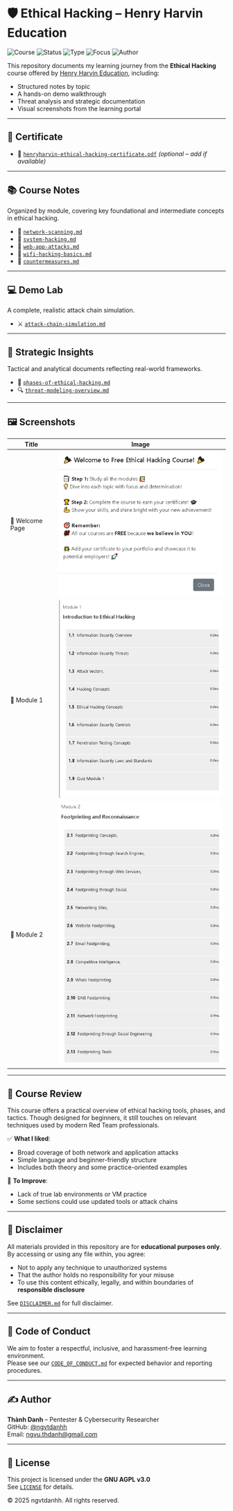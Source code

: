 # 🛡️ Ethical Hacking – Henry Harvin Education

![Course](https://img.shields.io/badge/HenryHarvin-Certified-brightgreen?style=flat-square&logo=hackthebox)
![Status](https://img.shields.io/badge/Status-Completed-blue?style=flat-square&logo=verizon)
![Type](https://img.shields.io/badge/Type-Self--Study-orange?style=flat-square&logo=readthedocs)
![Focus](https://img.shields.io/badge/Track-Cybersecurity-informational?style=flat-square&logo=target)
![Author](https://img.shields.io/badge/Maintainer-Thành%20Danh-blueviolet?style=flat-square&logo=github)

This repository documents my learning journey from the **Ethical Hacking** course offered by [Henry Harvin Education](https://www.henryharvin.com/courses/ethical-hacking-course), including:

- Structured notes by topic
- A hands-on demo walkthrough
- Threat analysis and strategic documentation
- Visual screenshots from the learning portal

---

## 📜 Certificate

- 📄 [`henryharvin-ethical-hacking-certificate.pdf`](./cert/henryharvin-ethical-hacking-certificate.pdf) *(optional – add if available)*

---

## 📚 Course Notes

Organized by module, covering key foundational and intermediate concepts in ethical hacking.

- 📘 [`network-scanning.md`](./notes/network-scanning.md)
- 📘 [`system-hacking.md`](./notes/system-hacking.md)
- 📘 [`web-app-attacks.md`](./notes/web-app-attacks.md)
- 📘 [`wifi-hacking-basics.md`](./notes/wifi-hacking-basics.md)
- 📘 [`countermeasures.md`](./notes/countermeasures.md)

---

## 💻 Demo Lab

A complete, realistic attack chain simulation.

- ⚔️ [`attack-chain-simulation.md`](./demo/attack-chain-simulation.md)

---

## 🧠 Strategic Insights

Tactical and analytical documents reflecting real-world frameworks.

- 📌 [`phases-of-ethical-hacking.md`](./strategy/phases-of-ethical-hacking.md)
- 🔍 [`threat-modeling-overview.md`](./analysis/threat-modeling-overview.md)

---

## 🖼️ Screenshots

| Title             | Image |
|------------------|-------|
| 🏁 Welcome Page   | ![](./screenshots/henryharvin-welcome.png) |
| 🧩 Module 1       | ![](./screenshots/henryharvin-module1.png) |
| 🧠 Module 2       | ![](./screenshots/henryharvin-module2.png) |

---

## 📝 Course Review

This course offers a practical overview of ethical hacking tools, phases, and tactics. Though designed for beginners, it still touches on relevant techniques used by modern Red Team professionals.

✅ **What I liked**:
- Broad coverage of both network and application attacks  
- Simple language and beginner-friendly structure  
- Includes both theory and some practice-oriented examples

📌 **To Improve**:
- Lack of true lab environments or VM practice  
- Some sections could use updated tools or attack chains

---

## 🧾 Disclaimer

All materials provided in this repository are for **educational purposes only**.  
By accessing or using any file within, you agree:

- Not to apply any technique to unauthorized systems  
- That the author holds no responsibility for your misuse  
- To use this content ethically, legally, and within boundaries of **responsible disclosure**

See [`DISCLAIMER.md`](./DISCLAIMER.md) for full disclaimer.

---

## 🤝 Code of Conduct

We aim to foster a respectful, inclusive, and harassment-free learning environment.  
Please see our [`CODE_OF_CONDUCT.md`](./CODE_OF_CONDUCT.md) for expected behavior and reporting procedures.

---

## ✍️ Author

**Thành Danh** – Pentester & Cybersecurity Researcher  
GitHub: [@ngvtdanhh](https://github.com/ngvtdanhh)  
Email: ngvu.thdanh@gmail.com

---

## 📄 License

This project is licensed under the **GNU AGPL v3.0**  
See [`LICENSE`](./LICENSE) for details.

© 2025 ngvtdanhh. All rights reserved.

